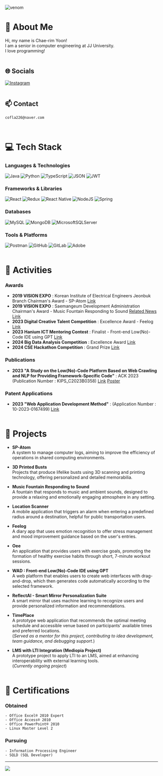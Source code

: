 ![venom](https://capsule-render.vercel.app/api?type=venom&height=200&text=Welcome%20to%20Chaerim's%20Github.&fontSize=56&color=0:BA6FFA,100:5F00A8&stroke=BA6FFA)

# 💫 About Me
Hi, my name is Chae-rim Yoon!<br>I am a senior in computer engineering at JJ University.<br>I love programming!
<br><br>

## 🌐 Socials
[![Instagram](https://img.shields.io/badge/Instagram-%23E4405F.svg?logo=Instagram&logoColor=white)](https://instagram.com/Chae.rim_e) 
<br><br>

## 📫 Contact
```
cofla226@naver.com
```
<br>

# 💻 Tech Stack

### Languages & Technologies
![Java](https://img.shields.io/badge/java-%23ED8B00.svg?style=flat&logo=openjdk&logoColor=white) ![Python](https://img.shields.io/badge/python-3670A0?style=flat&logo=python&logoColor=ffdd54) ![TypeScript](https://img.shields.io/badge/typescript-%233178C6.svg?style=flat&logo=typescript&logoColor=white) ![JSON](https://img.shields.io/badge/JSON-000000.svg?style=flat&logo=json&logoColor=white) ![JWT](https://img.shields.io/badge/JWT-black?style=flat&logo=JSON%20web%20tokens)

### Frameworks & Libraries
![React](https://img.shields.io/badge/react-%2320232a.svg?style=flat&logo=react&logoColor=%2361DAFB) ![Redux](https://img.shields.io/badge/redux-%23593d88.svg?style=flat&logo=redux&logoColor=white) ![React Native](https://img.shields.io/badge/react_native-%2320232a.svg?style=flat&logo=react&logoColor=%2361DAFB) ![NodeJS](https://img.shields.io/badge/node.js-6DA55F?style=flat&logo=node.js&logoColor=white) ![Spring](https://img.shields.io/badge/spring-%236DB33F.svg?style=flat&logo=spring&logoColor=white)

### Databases
![MySQL](https://img.shields.io/badge/mysql-%2300000f.svg?style=flat&logo=mysql&logoColor=white) ![MongoDB](https://img.shields.io/badge/MongoDB-%234ea94b.svg?style=flat&logo=mongodb&logoColor=white) ![MicrosoftSQLServer](https://img.shields.io/badge/Microsoft%20SQL%20Server-CC2927?style=flat&logo=microsoft%20sql%20server&logoColor=white)

### Tools & Platforms
![Postman](https://img.shields.io/badge/Postman-FF6C37?style=flat&logo=postman&logoColor=white) ![GitHub](https://img.shields.io/badge/GitHub-100000?style=flat&logo=github&logoColor=white) ![GitLab](https://img.shields.io/badge/GitLab-FCA121?style=flat&logo=gitlab&logoColor=white) ![Adobe](https://img.shields.io/badge/Adobe-FF0000.svg?style=flat&logo=adobe&logoColor=white)
<br><br>

# 🌟 Activities

### Awards
- **2019 VISION EXPO** : Korean Institute of Electrical Engineers Jeonbuk Branch Chairman's Award - SP-Atom [Link](https://drive.google.com/file/d/17aBfvCmH2AbcwnBpTEuRyMRgiessZ1wu/view?usp=sharing)
- **2019 VISION EXPO** : Saemangeum Development Administration Chairman's Award - Music Fountain Responding to Sound [Related News](https://www.jjan.kr/2064835) [Link](https://drive.google.com/file/d/1oQe3CQM43IZ0tutY5A8EOq9Pl4BGGZrg/view?usp=sharing)
- **2023 Digital Creative Talent Competition** : Excellence Award - Feelog [Link](https://drive.google.com/file/d/1tKbnP7pu8IdBLkGVvJ38YeG1fFAN7pVu/view?usp=sharing)
- **2023 Hanium ICT Mentoring Contest** : Finalist - Front-end Low(No)-Code IDE using GPT [Link](https://drive.google.com/file/d/1uVwJ1rdJD8Hev5Gw7QtZEpiQNtg_YJGn/view?usp=sharing)
- **2024 Big Data Analysis Competition** : Excellence Award [Link](https://drive.google.com/file/d/1SVEhES9eoHcf4axp4616B_IownqZSNpQ/view?usp=sharing)
- **2024 CSE Hackathon Competition** : Grand Prize [Link](https://drive.google.com/file/d/1p_QVnX-CpkABZgQ9OQ_Fed03qNrSIyyd/view)

### Publications
- **2023 "A Study on the Low(No)-Code Platform Based on Web Crawling and NLP for Providing Framework-Specific Code"** : ACK 2023 (Publication Number : KIPS_C2023B0358) [Link](https://drive.google.com/file/d/1eA1_F3MCR9K9Ke-fem9eYSgRbacz2-w5/view) [Poster](https://drive.google.com/file/d/1fal0UX6Sp7Zz_avXrY75mgldEiU0hf6u/view?usp=sharing)

### Patent Applications
- **2023 "Web Application Development Method"** : (Application Number : 10-2023-0167499) [Link](https://drive.google.com/file/d/1nCwqF8XQZgYyL93qg6BcyWey1vdn_AlK/view?usp=sharing)
<br><br>

# 💼 Projects

- **SP-Atom**<br>
A system to manage computer logs, aiming to improve the efficiency of operations in shared computing environments.

- **3D Printed Busts**<br>
Projects that produce lifelike busts using 3D scanning and printing technology, offering personalized and detailed memorabilia.

- **Music Fountain Responding to Sound**<br>
A fountain that responds to music and ambient sounds, designed to provide a relaxing and emotionally engaging atmosphere in any setting.

- **Location Scanner**<br>
A mobile application that triggers an alarm when entering a predefined radius around a destination, helpful for public transportation users.

- **Feelog**<br>
A diary app that uses emotion recognition to offer stress management and mood improvement guidance based on the user's entries.

- **Oee**<br>
An application that provides users with exercise goals, promoting the formation of healthy exercise habits through short, 7-minute workout sessions.

- **WAD : Front-end Low(No)-Code IDE using GPT**<br>
A web platform that enables users to create web interfaces with drag-and-drop, which then generates code automatically according to the selected framework.

- **ReflectAI - Smart Mirror Personalization Suite**<br>
A smart mirror that uses machine learning to recognize users and provide personalized information and recommendations.

- **TimePlace**<br>
A prototype web application that recommends the optimal meeting schedule and accessible venue based on participants' available times and preferred locations.  
(*Served as a mentor for this project, contributing to idea development, team guidance, and debugging support.*)

- **LMS with LTI Integration (Mediopia Project)**<br>
A prototype project to apply LTI to an LMS, aimed at enhancing interoperability with external learning tools.  
(*Currently ongoing project*)
<br><br>

# 📜 Certifications

### Obtained
```
- Office Excel® 2010 Expert
- Office Access® 2010
- Office PowerPoint® 2010
- Linux Master Level 2
```

### Pursuing
```
- Information Processing Engineer
- SQLD (SQL Developer)
```

---
[![](https://visitcount.itsvg.in/api?id=Rachel-3&icon=6&color=6)](https://visitcount.itsvg.in)
